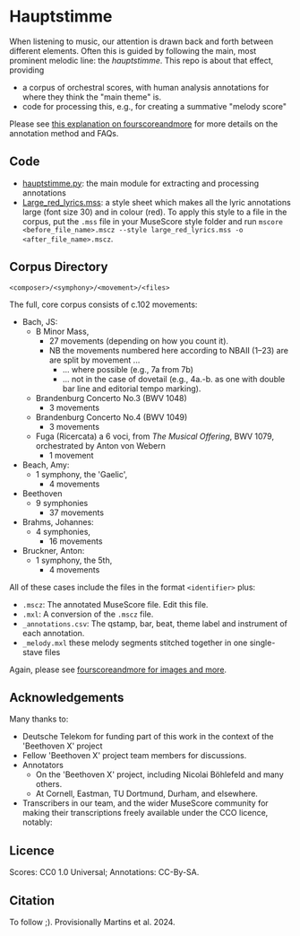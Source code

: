 # Hauptstimme

When listening to music, our attention is drawn back and forth between different elements.
Often this is guided by following the main, most prominent melodic line: the _hauptstimme_.
This repo is about that effect, providing
- a corpus of orchestral scores, with human analysis annotations for where they think the "main theme" is.
- code for processing this, e.g., for creating a summative "melody score"

Please see [this explanation on fourscoreandmore](https://fourscoreandmore.org/hauptstimme/)
for more details on the annotation method and FAQs.

## Code

- [hauptstimme.py](./code/hauptstimme.py): the main module for extracting and processing annotations
- [Large_red_lyrics.mss](./code/Large_red_lyrics.mss): a style sheet which makes all the lyric annotations large (font size 30) and in colour (red). To apply this style to a file in the corpus, put the `.mss` file in your MuseScore style folder and run 
`mscore <before_file_name>.mscz --style large_red_lyrics.mss -o <after_file_name>.mscz`.

## Corpus Directory

```
<composer>/<symphony>/<movement>/<files>
```

The full, core corpus consists of c.102 movements:

- Bach, JS:
  - B Minor Mass,
    - 27 movements (depending on how you count it).
    - NB the movements numbered here according to NBAII (1–23) are are split by movement ...
      - ... where possible (e.g., 7a from 7b)
      - ... not in the case of dovetail (e.g., 4a.-b. as one with double bar line and editorial tempo marking).
  - Brandenburg Concerto No.3 (BWV 1048)
    - 3 movements
  - Brandenburg Concerto No.4 (BWV 1049)
    - 3 movements
  - Fuga (Ricercata) a 6 voci, from *The Musical Offering*, BWV 1079, orchestrated by Anton von Webern
    - 1 movement
- Beach, Amy:
  - 1 symphony, the 'Gaelic',
    - 4 movements
- Beethoven
  - 9 symphonies
    - 37 movements
- Brahms, Johannes:
  - 4 symphonies,
    - 16 movements
- Bruckner, Anton:
  - 1 symphony, the 5th,
    - 4 movements

All of these cases include the files in the format `<identifier>` plus:
- `.mscz`: The annotated MuseScore file. Edit this file.
- `.mxl`: A conversion of the `.mscz` file.
- `_annotations.csv`: The qstamp, bar, beat, theme label and instrument of each annotation.
- `_melody.mxl` these melody segments stitched together in one single-stave files

Again, please see [fourscoreandmore for images and more](https://fourscoreandmore.org/hauptstimme/).

## Acknowledgements

Many thanks to:
- Deutsche Telekom for funding part of this work in the context of the 'Beethoven X' project
- Fellow 'Beethoven X' project team members for discussions.
- Annotators 
  - On the 'Beethoven X' project, including Nicolai Böhlefeld and many others.
  - At Cornell, Eastman, TU Dortmund, Durham, and elsewhere.
- Transcribers in our team, and the wider MuseScore community for making their transcriptions freely available under the CCO licence, notably:
  
## Licence 

Scores: CC0 1.0 Universal; Annotations: CC-By-SA.


## Citation

To follow ;). Provisionally Martins et al. 2024.
